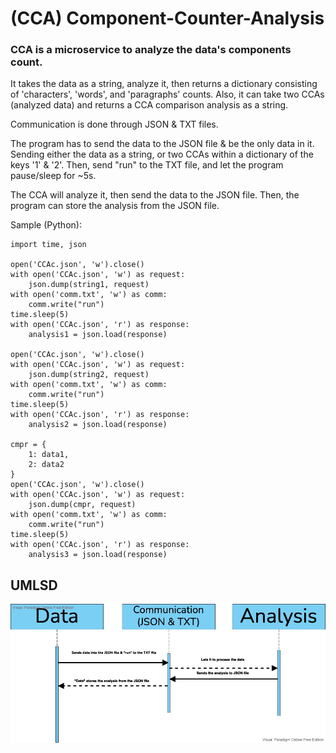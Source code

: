 # (CCA) Component-Counter-Analysis

### CCA is a microservice to analyze the data's components count.
It takes the data as a string, analyze it, then returns a dictionary consisting of 'characters', 'words', and 'paragraphs' counts.
Also, it can take two CCAs (analyzed data) and returns a CCA comparison analysis as a string.


Communication is done through JSON & TXT files.

The program has to send the data to the JSON file & be the only data in it.
Sending either the data as a string, or two CCAs within a dictionary of the keys '1' & '2'.
Then, send "run" to the TXT file, and let the program pause/sleep for ~5s.

The CCA will analyze it, then send the data to the JSON file.
Then, the program can store the analysis from the JSON file.


Sample (Python):
```
import time, json

open('CCAc.json', 'w').close()
with open('CCAc.json', 'w') as request:
    json.dump(string1, request)
with open('comm.txt', 'w') as comm:
    comm.write("run")
time.sleep(5)
with open('CCAc.json', 'r') as response:
    analysis1 = json.load(response)

open('CCAc.json', 'w').close()
with open('CCAc.json', 'w') as request:
    json.dump(string2, request)
with open('comm.txt', 'w') as comm:
    comm.write("run")
time.sleep(5)
with open('CCAc.json', 'r') as response:
    analysis2 = json.load(response)

cmpr = {
    1: data1,
    2: data2
}
open('CCAc.json', 'w').close()
with open('CCAc.json', 'w') as request:
    json.dump(cmpr, request)
with open('comm.txt', 'w') as comm:
    comm.write("run")
time.sleep(5)
with open('CCAc.json', 'r') as response:
    analysis3 = json.load(response)
```

## UMLSD
![](./CCA-UMLSD.jpeg)
